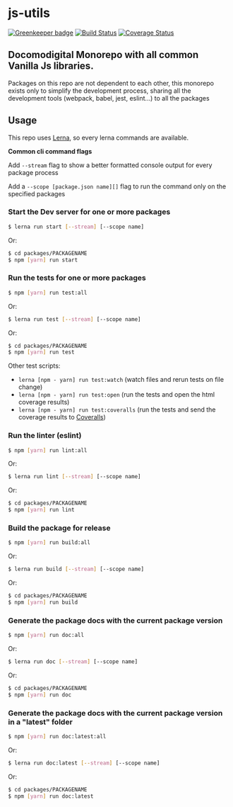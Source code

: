 # js-utils

[![Greenkeeper badge](https://badges.greenkeeper.io/docomodigital/js-utils.svg)](https://greenkeeper.io/)
[![Build Status](https://travis-ci.com/docomodigital/js-utils.svg?branch=master)](https://travis-ci.com/docomodigital/js-utils)
[![Coverage Status](https://coveralls.io/repos/github/docomodigital/js-utils/badge.svg?branch=master)](https://coveralls.io/github/docomodigital/js-utils?branch=master)

## Docomodigital Monorepo with all common Vanilla Js libraries.

Packages on this repo are not dependent to each other, this monorepo exists only to simplify the development process, sharing all the development tools (webpack, babel, jest, eslint...) to all the packages

## Usage

This repo uses [Lerna](https://github.com/lerna/lerna), so every lerna commands are available.

**Common cli command flags**

Add `--stream` flag to show a better formatted console output for every package process

Add a `--scope [package.json name][]` flag to run the command only on the specified packages

### Start the Dev server for one or more packages
```bash
$ lerna run start [--stream] [--scope name]
```
Or:
```bash
$ cd packages/PACKAGENAME
$ npm [yarn] run start
```

### Run the tests for one or more packages
```bash
$ npm [yarn] run test:all
```
Or:
```bash
$ lerna run test [--stream] [--scope name]
```
Or:
```bash
$ cd packages/PACKAGENAME
$ npm [yarn] run test
```
Other test scripts:
* `lerna [npm - yarn] run test:watch` (watch files and rerun tests on file change)
* `lerna [npm - yarn] run test:open` (run the tests and open the html coverage results)
* `lerna [npm - yarn] run test:coveralls` (run the tests and send the coverage results to [Coveralls](https://coveralls.io))

### Run the linter (eslint)
```bash
$ npm [yarn] run lint:all
```
Or:
```bash
$ lerna run lint [--stream] [--scope name]
```
Or:
```bash
$ cd packages/PACKAGENAME
$ npm [yarn] run lint
```

### Build the package for release
```bash
$ npm [yarn] run build:all
```
Or:
```bash
$ lerna run build [--stream] [--scope name]
```
Or:
```bash
$ cd packages/PACKAGENAME
$ npm [yarn] run build
```

### Generate the package docs with the current package version
```bash
$ npm [yarn] run doc:all
```
Or:
```bash
$ lerna run doc [--stream] [--scope name]
```
Or:
```bash
$ cd packages/PACKAGENAME
$ npm [yarn] run doc
```

### Generate the package docs with the current package version in a "latest" folder
```bash
$ npm [yarn] run doc:latest:all
```
Or:
```bash
$ lerna run doc:latest [--stream] [--scope name]
```
Or:
```bash
$ cd packages/PACKAGENAME
$ npm [yarn] run doc:latest
```
